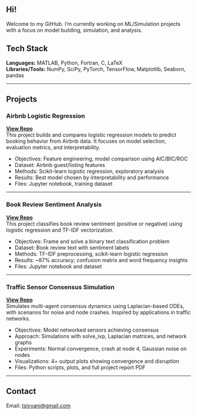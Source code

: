 ## Hi!

Welcome to my GitHub. I’m currently working on ML/Simulation projects with a focus on model building, simulation, and analysis. 

## Tech Stack

**Languages:** MATLAB, Python, Fortran, C, LaTeX  
**Libraries/Tools:** NumPy, SciPy, PyTorch, TensorFlow, Matplotlib, Seaborn, pandas

---

## Projects

### Airbnb Logistic Regression  
**[View Repo](https://github.com/tamannaiyyani/airbnb-logistic-regression)**  
This project builds and compares logistic regression models to predict booking behavior from Airbnb data. It focuses on model selection, evaluation metrics, and interpretability.

- Objectives: Feature engineering, model comparison using AIC/BIC/ROC
- Dataset: Airbnb guest/listing features
- Methods: Scikit-learn logistic regression, exploratory analysis
- Results: Best model chosen by interpretability and performance
- Files: Jupyter notebook, training dataset

---

### Book Review Sentiment Analysis  
**[View Repo](https://github.com/tamannaiyyani/book-review-sentiment-analysis)**  
This project classifies book review sentiment (positive or negative) using logistic regression and TF-IDF vectorization.

- Objectives: Frame and solve a binary text classification problem
- Dataset: Book review text with sentiment labels
- Methods: TF-IDF preprocessing, scikit-learn logistic regression
- Results: ~87% accuracy; confusion matrix and word frequency insights
- Files: Jupyter notebook and dataset

---

### Traffic Sensor Consensus Simulation  
**[View Repo](https://github.com/tamannaiyyani/traffic-sensor-consensus-simulation)**  
Simulates multi-agent consensus dynamics using Laplacian-based ODEs, with scenarios for noise and node crashes. Inspired by applications in traffic networks.

- Objectives: Model networked sensors achieving consensus
- Approach: Simulations with solve_ivp, Laplacian matrices, and network graphs
- Experiments: Normal convergence, crash at node 4, Gaussian noise on nodes
- Visualizations: 4+ output plots showing convergence and disruption
- Files: Python scripts, plots, and full project report PDF

---

## Contact

Email: tsiyyani@gmail.com
